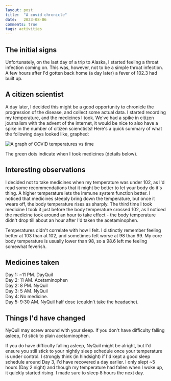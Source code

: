 ```yaml
---
layout: post
title:  "A covid chronicle"
date:   2023-08-06
comments: true
tags: activities
---
```


## The initial signs

Unfortunately, on the last day of a trip to Alaska, I started feeling a throat infection coming on. This was, however, not to be a simple throat infection.
A few hours after I'd gotten back home (a day later) a fever of 102.3 had built up.

## A citizen scientist

A day later, I decided this might be a good opportunity to chronicle the progression of the disease, and collect some actual data. I started recording my temperature, and the medicines I took. We've had a spike in citizen journalism with the advent of the internet, it would be nice to also have a spike in the number of citizen scienctists! Here's a quick summary of what the following days looked like, graphed: 

![A graph of COVID temperatures vs time](/assets/images/covidTemps.png)

The green dots indicate when I took medicines (details below).

## Interesting observations

I decided not to take medicines when my temperature was under 102, as I'd read some recommendations that it might be better to let your body do it's thing. A higher temperature lets the immune system function better. I noticed that medicines steeply bring down the temperature, but once it wears off, the body temperature rises as sharply. The third time I took medicine I took it just before the body temperature crossed 102, as I noticed the medicine took around an hour to take effect - the body temperature didn't drop till about an hour after I'd taken the acetaminophen.  

Temperatures didn't correlate with how I felt. I distinctly remember feeling better at 103 than at 102, and sometimes felt worse at 98 than 99. My core body temperature is usually lower than 98, so a 98.6 left me feeling somewhat feverish.

## Medicines taken

Day 1: ~11 PM. DayQuil  
Day 2: 11 AM. Acetaminophen  
Day 2: 8 PM. NyQuil  
Day 3: 5 AM. NyQuil  
Day 4: No medicine.  
Day 5: 9:30 AM. NyQuil half dose (couldn't take the headache).  

## Things I'd have changed

NyQuil may screw around with your sleep. If you don't have difficulty falling asleep, I'd stick to plain acetaminophen.

If you do have difficulty falling asleep, NyQuil might be alright, but I'd ensure you still stick to your nightly sleep schedule once your temperature is under control. I strongly think (in hindsight) if I'd kept a good sleep schedule around Day 3, I'd have recovered a day earlier. I only slept ~5 hours (Day 2 night) and though my temperature had fallen when I woke up, it quickly started rising. I made sure to sleep 8 hours the next day.
